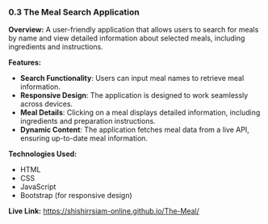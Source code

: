 ### 0.3 The Meal Search Application

**Overview:**
A user-friendly application that allows users to search for meals by name and view detailed information about selected meals, including ingredients and instructions.

**Features:**

-   **Search Functionality**: Users can input meal names to retrieve meal information.
-   **Responsive Design**: The application is designed to work seamlessly across devices.
-   **Meal Details**: Clicking on a meal displays detailed information, including ingredients and preparation instructions.
-   **Dynamic Content**: The application fetches meal data from a live API, ensuring up-to-date meal information.

**Technologies Used:**

-   HTML
-   CSS
-   JavaScript
-   Bootstrap (for responsive design)

**Live Link:** https://shishirrsiam-online.github.io/The-Meal/
